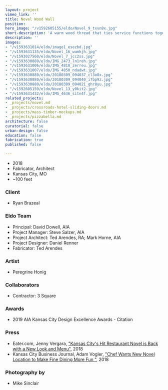 ```yaml
---
layout: project
vimeo_link: ''
title: Novel Wood Wall
position: 
hero_image: "/v1592605155/eldo/Novel_9_txvn8x.jpg"
short-description: 'A warm wood thread that ties service functions together '
description: ''
images:
- "/v1593631014/eldo/image1_esezbd.jpg"
- "/v1593631135/eldo/Novel_16_wumkjh.jpg"
- "/v1593027560/eldo/Novel_7_jcc2ss.jpg"
- "/v1593630880/eldo/IMG_2473_ln1reh.jpg"
- "/v1593631006/eldo/IMG_4810_zerreu.jpg"
- "/v1593631007/eldo/IMG_4850_ndadwt.jpg"
- "/v1593630880/eldo/20180309_094037_cl3o8x.jpg"
- "/v1593630880/eldo/20180309_094040_i7bp9z.jpg"
- "/v1593630880/eldo/20180309_094021_ghr8yu.jpg"
- "/v1592605159/eldo/Novel_13_y0kit2.jpg"
- "/v1593631432/eldo/IMG_4636_sitn4f.jpg"
related_projects:
- _projects/novel.md
- _projects/crossroads-hotel-sliding-doors.md
- _projects/mass-timber-mockups.md
- _projects/pizzabella.md
architecture: false
curatorial: false
urban-design: false
education: false
fabrication: true
published: false

---
```

* 2018
* Fabricator, Architect
* Kansas City, MO
* \~100 feet

### Client

* Ryan Brazeal

### Eldo Team

* Principal: David Dowell, AIA
* Project Manager: Steve Salzer, AIA
* Project Architect: Ted Arendes, RA; Mark Horne, AIA
* Project Designer: Daniel Renner
* Fabricator: Ted Arendes

### Artist

* Peregrine Honig

### Collaborators

* Contractor: 3 Square

### Awards

* 2019 AIA Kansas City Design Excellence Awards -  Citation

### Press

* Eater.com, Jenny Vergara, ["Kansas City's Hit Restaurant Novel is Back with a New Look and Menu"](https://www.eater.com/2018/4/27/17290716/novel-restaurant-kansas-city-ryan-brazeal-jessica-armstrong-opening-photos "Kansas City's Hit Restaurant Novel is Back with a New Look and Menu"), 2018
* Kansas City Business Journal, Adam Vogler, ["Chef Wants New Novel Location to Make Fine Dining More Fun "](https://www.bizjournals.com/kansascity/news/2018/05/17/novel-crossroads-restaurant-photo-tour.html?ana=e_ae_set1&s=article_du&ed=2018-05-17&u=K3wntxBPBCRSVp6ZHeNTTA02ed89d8&t=1526589671&j=81651381 "Chef Wants New Novel Location to Make Fine Dining More Fun "), 2018

### Photography by

* Mike Sinclair